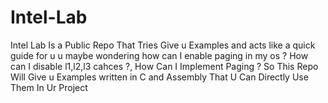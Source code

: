 # Intel-Lab
Intel Lab Is a Public Repo That Tries Give u Examples and acts like a quick guide for u u maybe wondering how can I enable paging in my os ? How can I disable l1,l2,l3 cahces ?, How Can I Implement Paging ? So This Repo Will Give u Examples written in C and Assembly That U Can Directly Use Them In Ur Project
